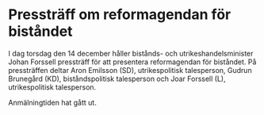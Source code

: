 # Pressträff om reformagendan för biståndet

I dag torsdag den 14 december håller bistånds- och utrikeshandelsminister Johan Forssell pressträff för att presentera reformagendan för biståndet. På pressträffen deltar Aron Emilsson (SD), utrikespolitisk talesperson, Gudrun Brunegård (KD), biståndspolitisk talesperson och Joar Forssell (L), utrikespolitisk talesperson.

Anmälningtiden hat gått ut.
